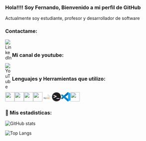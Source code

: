 ### Hola!!!! Soy Fernando, Bienvenido a mi perfil de GitHub

Actualmente soy estudiante, profesor y desarrollador de software

### Contactame:

[<img align="left" alt="LinkedIn" width="22px" src="https://cdn.worldvectorlogo.com/logos/linkedin-icon-2.svg" />][linkedin]

<br />

### Mi canal de youtube:

[<img align="left" alt="YouTube" width="22px" src="https://logodownload.org/wp-content/uploads/2014/10/youtube-logo-5-2.png" />][youtube]

[linkedin]:https://www.linkedin.com/in/fernando-cuenca-vargas-96b19a1b7/
[youtube]:https://www.youtube.com/channel/UChXgpDOSJL8GpqOo4z-Th8Q

<br />

### Lenguajes y Herramientas que utilizo:

<br />

<img align="bottom" src="https://raw.githubusercontent.com/jmnote/z-icons/master/svg/git.svg" width="30" height="30" />
<img align="left" src="https://raw.githubusercontent.com/jmnote/z-icons/master/svg/github.svg" width="30" height="30" />
<img align="left" src="https://raw.githubusercontent.com/jmnote/z-icons/master/svg/java.svg" width="30" height="30" />
<img align="left" src="https://raw.githubusercontent.com/jmnote/z-icons/master/svg/javascript.svg" width="30" height="30" />
<img align="left" src="https://raw.githubusercontent.com/jmnote/z-icons/master/svg/php.svg" width="30" height="30" />
<img align="left" src="https://raw.githubusercontent.com/github/explore/80688e429a7d4ef2fca1e82350fe8e3517d3494d/topics/mysql/mysql.png" width="30" height="30"/>
<img align="left" src="https://raw.githubusercontent.com/github/explore/80688e429a7d4ef2fca1e82350fe8e3517d3494d/topics/terminal/terminal.png" width="30" height="30"/>
<img align="left" src="https://raw.githubusercontent.com/github/explore/80688e429a7d4ef2fca1e82350fe8e3517d3494d/topics/visual-studio-code/visual-studio-code.png" width="30" height="30"/>

<br />


### 🔎 Mis estadisticas:

![GitHub stats](https://github-readme-stats.vercel.app/api?username=fernandoCV19&show_icons=true&theme=merko)

![Top Langs](https://github-readme-stats.vercel.app/api/top-langs/?username=fernandoCV19&show_icons=true&theme=merko)
